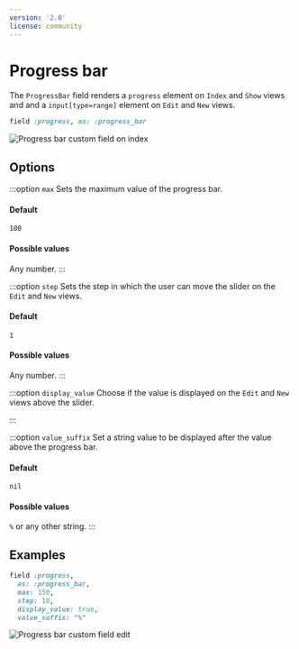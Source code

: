 ```yaml
---
version: '2.0'
license: community
---
```


# Progress bar

The `ProgressBar` field renders a `progress` element on `Index` and `Show` views and and a `input[type=range]` element on `Edit` and `New` views.

```ruby
field :progress, as: :progress_bar
```
<img :src="('/assets/img/custom-fields/progress-index.jpg')" alt="Progress bar custom field on index" class="border mb-4" />

## Options

:::option `max`
Sets the maximum value of the progress bar.

#### Default

`100`

#### Possible values

Any number.
:::

:::option `step`
Sets the step in which the user can move the slider on the `Edit` and `New` views.

#### Default

`1`

#### Possible values

Any number.
:::

:::option `display_value`
Choose if the value is displayed on the `Edit` and `New` views above the slider.

<!--@include: ./common/default_boolean_true.md-->
:::

:::option `value_suffix`
Set a string value to be displayed after the value above the progress bar.

#### Default

`nil`

#### Possible values

`%` or any other string.
:::

## Examples

```ruby
field :progress,
  as: :progress_bar,
  max: 150,
  step: 10,
  display_value: true,
  value_suffix: "%"
```

<img :src="('/assets/img/custom-fields/progress-edit.jpg')" alt="Progress bar custom field edit" class="border mb-4" />
